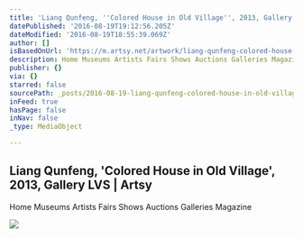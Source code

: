 ```yaml
---
title: 'Liang Qunfeng, ''Colored House in Old Village'', 2013, Gallery LVS | Artsy'
datePublished: '2016-08-19T19:12:56.205Z'
dateModified: '2016-08-19T18:55:39.069Z'
author: []
isBasedOnUrl: 'https://m.artsy.net/artwork/liang-qunfeng-colored-house-in-old-village'
description: Home Museums Artists Fairs Shows Auctions Galleries Magazine
publisher: {}
via: {}
starred: false
sourcePath: _posts/2016-08-19-liang-qunfeng-colored-house-in-old-village-2013-gallery.md
inFeed: true
hasPage: false
inNav: false
_type: MediaObject

---
```

<article style=""><h1>Liang Qunfeng, 'Colored House in Old Village', 2013, Gallery LVS | Artsy</h1><p>Home Museums Artists Fairs Shows Auctions Galleries Magazine</p><img src="https://d32dm0rphc51dk.cloudfront.net/z7ztqWhO4rj3YhoG30UozA/large.jpg" /></article>